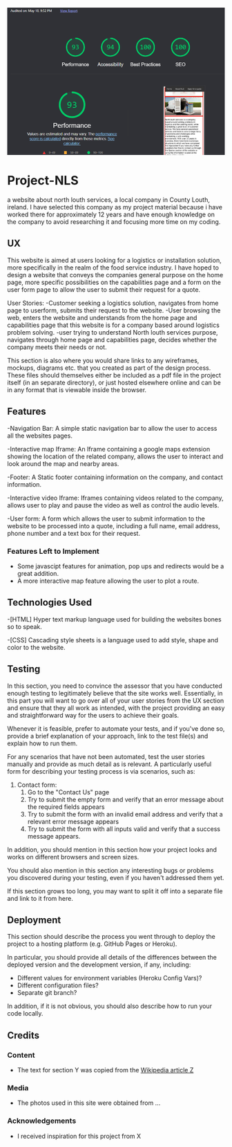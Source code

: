 ![NLS lighthouse test](media/lighthouse.PNG)
# Project-NLS
a website about north louth services, a local company in County Louth, ireland. 
I have selected this company as my project material because i have worked there for approximately 12 years and have enough knowledge on the company to avoid researching it and focusing more time on my coding. 

## UX
 
This website is aimed at users looking for a logistics or installation solution, more specifically in the realm of the food service industry. I have hoped to design a website that conveys the companies general purpose on the home page, more specific possibilities on the capabilities page and a form on the user form page to allow the user to submit their request for a quote.


User Stories: 
-Customer seeking a logistics solution, navigates from home page to userform, submits their request to the website.
-User browsing the web, enters the website and understands from the home page and capabilities page that this website is for a company based around logistics problem solving.
-user trying to understand North louth services purpose, navigates through home page and capabilities page, decides whether the company meets their needs or not. 

This section is also where you would share links to any wireframes, mockups, diagrams etc. that you created as part of the design process. These files should themselves either be included as a pdf file in the project itself (in an separate directory), or just hosted elsewhere online and can be in any format that is viewable inside the browser.

## Features

-Navigation Bar: A simple static navigation bar to allow the user to access all the websites pages. 

-Interactive map Iframe: An Iframe containing a google maps extension showing the location of the related company, allows the user to interact and look around the map and nearby areas. 

-Footer: A Static footer containing information on the company, and contact information. 

-Interactive video Iframe: Iframes containing videos related to the company, allows user to play and pause the video as well as control the audio levels. 

-User form: A form which allows the user to submit information to the website to be processed into a quote, including a full name, email address, phone number and a text box for their request. 
 

### Features Left to Implement
- Some javascipt features for animation, pop ups and redirects would be a great addition. 
- A more interactive map feature allowing the user to plot a route. 

## Technologies Used

-[HTML]
Hyper text markup language used for building the websites bones so to speak. 

-[CSS]
Cascading style sheets is a language used to add style, shape and color to the website. 

## Testing

In this section, you need to convince the assessor that you have conducted enough testing to legitimately believe that the site works well. Essentially, in this part you will want to go over all of your user stories from the UX section and ensure that they all work as intended, with the project providing an easy and straightforward way for the users to achieve their goals.

Whenever it is feasible, prefer to automate your tests, and if you've done so, provide a brief explanation of your approach, link to the test file(s) and explain how to run them.

For any scenarios that have not been automated, test the user stories manually and provide as much detail as is relevant. A particularly useful form for describing your testing process is via scenarios, such as:

1. Contact form:
    1. Go to the "Contact Us" page
    2. Try to submit the empty form and verify that an error message about the required fields appears
    3. Try to submit the form with an invalid email address and verify that a relevant error message appears
    4. Try to submit the form with all inputs valid and verify that a success message appears.

In addition, you should mention in this section how your project looks and works on different browsers and screen sizes.

You should also mention in this section any interesting bugs or problems you discovered during your testing, even if you haven't addressed them yet.

If this section grows too long, you may want to split it off into a separate file and link to it from here.

## Deployment

This section should describe the process you went through to deploy the project to a hosting platform (e.g. GitHub Pages or Heroku).

In particular, you should provide all details of the differences between the deployed version and the development version, if any, including:
- Different values for environment variables (Heroku Config Vars)?
- Different configuration files?
- Separate git branch?

In addition, if it is not obvious, you should also describe how to run your code locally.


## Credits

### Content
- The text for section Y was copied from the [Wikipedia article Z](https://en.wikipedia.org/wiki/Z)

### Media
- The photos used in this site were obtained from ...

### Acknowledgements

- I received inspiration for this project from X